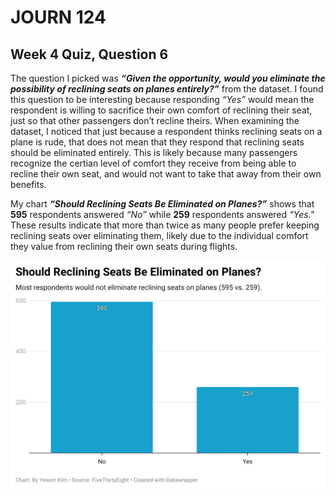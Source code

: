 # JOURN 124 
## Week 4 Quiz, Question 6

The question I picked was ***“Given the opportunity, would you eliminate the possibility of reclining seats on planes entirely?”*** from the dataset. I found this question to be interesting because responding *“Yes”* would mean the respondent is willing to sacrifice their own comfort of reclining their seat, just so that other passengers don’t recline theirs. When examining the dataset, I noticed that just because a respondent thinks reclining seats on a plane is rude, that does not mean that they respond that reclining seats should be eliminated entirely. This is likely because many passengers recognize the certian level of comfort they receive from being able to recline their own seat, and would not want to take that away from their own benefits. 

My chart ***“Should Reclining Seats Be Eliminated on Planes?”*** shows that **595** respondents answered *“No”* while **259** respondents answered *“Yes."* These results indicate that more than twice as many people prefer keeping reclining seats over eliminating them, likely due to the individual comfort they value from reclining their own seats during flights.

![This is a data wrapper chart](https://github.com/yewonjkim/j124-w4quiz/blob/5be1c7e57e6b908733288598165057344f0f3c59/J124%20Yewon%20W4%20Quiz%20Q5.png)
